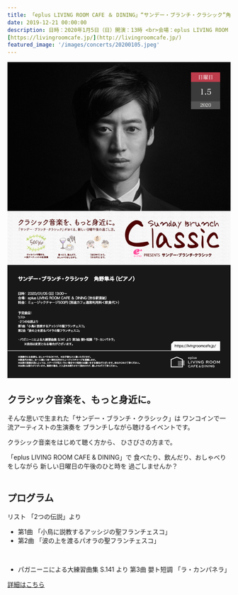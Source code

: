 ```yaml
---
title: 「eplus LIVING ROOM CAFE ＆ DINING」“サンデー・ブランチ・クラシック”角野隼斗【完売】
date: 2019-12-21 00:00:00
description: 日時：2020年1月5日（日）開演：13時 <br>会場：eplus LIVING ROOM CAFE ＆ DINING（渋谷区）
[https://livingroomcafe.jp/](http://livingroomcafe.jp/)
featured_image: '/images/concerts/20200105.jpeg'
---
```


![](/images/concerts/20200105.jpeg)

## クラシック音楽を、もっと身近に。

そんな思いで生まれた「サンデー・ブランチ・クラシック」は
ワンコインで一流アーティストの生演奏を
ブランチしながら聴けるイベントです。

クラシック音楽をはじめて聴く方から、
ひさびさの方まで。

「eplus LIVING ROOM CAFE & DINING」で
食べたり、飲んだり、おしゃべりをしながら
新しい日曜日の午後のひと時を
過ごしませんか？
<br>
<br>

## プログラム

リスト
「2つの伝説」より
- 第1曲 「小鳥に説教するアッシジの聖フランチェスコ」
- 第2曲 「波の上を渡るパオラの聖フランチェスコ」

<br>

- パガニーニによる大練習曲集 S.141 より 第3曲 嬰ト短調 「ラ・カンパネラ」

<a href="https://eplus.jp/sf/sbc/archives/0105hayato_kadono" class="button button--large">詳細はこちら</a>
